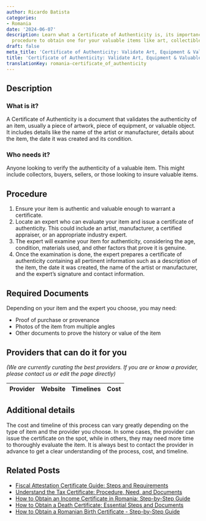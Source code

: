 ```yaml
---
author: Ricardo Batista
categories:
- Romania
date: '2024-06-07'
description: Learn what a Certificate of Authenticity is, its importance, and the
  procedure to obtain one for your valuable items like art, collectibles, and equipment.
draft: false
meta_title: 'Certificate of Authenticity: Validate Art, Equipment & Valuables'
title: 'Certificate of Authenticity: Validate Art, Equipment & Valuables'
translationKey: romania-certificate_of_authenticity
---
```


## Description
### What is it?
A Certificate of Authenticity is a document that validates the authenticity of an item, usually a piece of artwork, piece of equipment, or valuable object. It includes details like the name of the artist or manufacturer, details about the item, the date it was created and its condition. 
### Who needs it?
Anyone looking to verify the authenticity of a valuable item. This might include collectors, buyers, sellers, or those looking to insure valuable items. 

## Procedure
1. Ensure your item is authentic and valuable enough to warrant a certificate.
2. Locate an expert who can evaluate your item and issue a certificate of authenticity. This could include an artist, manufacturer, a certified appraiser, or an appropriate industry expert.
3. The expert will examine your item for authenticity, considering the age, condition, materials used, and other factors that prove it is genuine.
4. Once the examination is done, the expert prepares a certificate of authenticity containing all pertinent information such as a description of the item, the date it was created, the name of the artist or manufacturer, and the expert’s signature and contact information.

## Required Documents
Depending on your item and the expert you choose, you may need:
- Proof of purchase or provenance
- Photos of the item from multiple angles
- Other documents to prove the history or value of the item

## Providers that can do it for you

_(We are currently curating the best providers. If you are or know a provider, please contact us or edit the page directly)_

| Provider        |     Website     |     Timelines    |       Cost      |
| --------------- | --------------- |  :-------------: | :-------------: |

## Additional details
The cost and timeline of this process can vary greatly depending on the type of item and the provider you choose. In some cases, the provider can issue the certificate on the spot, while in others, they may need more time to thoroughly evaluate the item. It is always best to contact the provider in advance to get a clear understanding of the process, cost, and timeline.


## Related Posts

- [Fiscal Attestation Certificate Guide: Steps and Requirements](https://tramitit.com/guides/romania/fiscal_attestation_certificate/)
- [Understand the Tax Certificate: Procedure, Need, and Documents](https://tramitit.com/guides/romania/tax_certificate/)
- [How to Obtain an Income Certificate in Romania: Step-by-Step Guide](https://tramitit.com/guides/romania/income_certificate/)
- [How to Obtain a Death Certificate: Essential Steps and Documents](https://tramitit.com/guides/romania/death_certificate/)
- [How to Obtain a Romanian Birth Certificate - Step-by-Step Guide](https://tramitit.com/guides/romania/birth_certificate/)